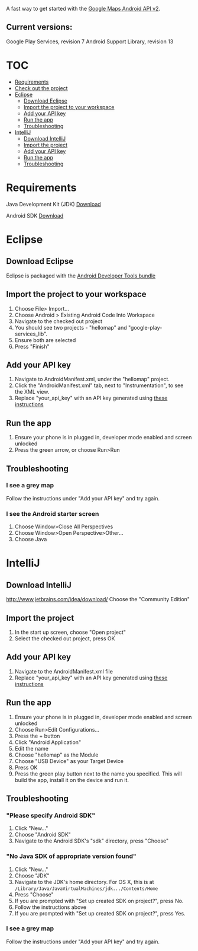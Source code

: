 A fast way to get started with the [Google Maps Android API v2](http://developers.google.com/maps/documentation/android).

## Current versions:

Google Play Services, revision 7
Android Support Library, revision 13

# TOC

  * [Requirements](#requirements)
  * [Check out the project](#check-out-the-project)
  * [Eclipse](#eclipse)
    * [Download Eclipse](#download-eclipse)
    * [Import the project to your workspace](#import-the-project-to-your-workspace)
    * [Add your API key](#add-your-api-key)
    * [Run the app](#run-the-app)
    * [Troubleshooting](#troubleshooting)
  * [IntelliJ](#intellij)
    * [Download IntelliJ](#download-intellij)
    * [Import the project](#import-the-project)
    * [Add your API key](#add-your-api-key-1)
    * [Run the app](#run-the-app-1)
    * [Troubleshooting](#troubleshooting-1)

# Requirements

Java Development Kit (JDK) [Download](http://www.oracle.com/technetwork/java/javase/downloads/jdk7-downloads-1880260.html)

Android SDK [Download](http://developer.android.com/sdk/index.html)

# Eclipse

## Download Eclipse
Eclipse is packaged with the [Android Developer Tools bundle](http://developer.android.com/sdk/index.html)

## Import the project to your workspace
  1. Choose File> Import...
  2. Choose Android > Existing Android Code Into Workspace
  3. Navigate to the checked out project
  4. You should see two projects - "hellomap" and "google-play-services_lib".
  5. Ensure both are selected
  6. Press "Finish"

## Add your API key
  1. Navigate to AndroidManifest.xml, under the "hellomap" project.
  2. Click the "AndroidManifest.xml" tab, next to "Instrumentation", to see the XML view.
  3. Replace "your_api_key" with an API key generated using [these instructions](https://developers.google.com/maps/documentation/android/start#the_google_maps_api_key)

## Run the app
  1. Ensure your phone is in plugged in, developer mode enabled and screen unlocked
  2. Press the green arrow, or choose Run>Run

## Troubleshooting
### I see a grey map

Follow the instructions under "Add your API key" and try again.

### I see the Android starter screen
  1. Choose Window>Close All Perspectives
  2. Choose Window>Open Perspective>Other...
  3. Choose Java

# IntelliJ
## Download IntelliJ
http://www.jetbrains.com/idea/download/
Choose the "Community Edition"

## Import the project
  1. In the start up screen, choose "Open project"
  2. Select the checked out project, press OK

## Add your API key
  1. Navigate to the AndroidManifest.xml file
  2. Replace "your_api_key" with an API key generated using [these instructions](https://developers.google.com/maps/documentation/android/start#the_google_maps_api_key)

## Run the app
  1. Ensure your phone is in plugged in, developer mode enabled and screen unlocked
  2. Choose Run>Edit Configurations...
  3. Press the + button
  4. Click "Android Application"
  5. Edit the name
  6. Choose "hellomap" as the Module
  7. Choose "USB Device" as your Target Device
  8. Press OK
  9. Press the green play button next to the name you specified. This will build the app, install it on the device and run it.

## Troubleshooting
### "Please specify Android SDK"
  1. Click "New..."
  2. Choose "Android SDK"
  3. Navigate to the Android SDK's "sdk" directory, press "Choose"

###  "No Java SDK of appropriate version found"
  1. Click "New..."
  2. Choose "JDK"
  3. Navigate to the JDK's home directory. For OS X, this is at `/Library/Java/JavaVirtualMachines/jdk.../Contents/Home`
  4. Press "Choose"
  5. If you are prompted with "Set up created SDK on project?", press No.
  6. Follow the instructions above
  7. If you are prompted with "Set up created SDK on project?", press Yes.

### I see a grey map
Follow the instructions under "Add your API key" and try again.
